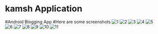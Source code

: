 # kamsh Application
#Android Blogging App
#Here are some screenshots
![1](https://user-images.githubusercontent.com/44704142/88191804-77114e80-cc59-11ea-9ac3-79f9b047b1c3.jpeg)
![2](https://user-images.githubusercontent.com/44704142/88191841-7e385c80-cc59-11ea-99ce-538d7853c6c6.jpeg)
![3](https://user-images.githubusercontent.com/44704142/88191852-809ab680-cc59-11ea-9772-21863393159a.jpeg)
![4](https://user-images.githubusercontent.com/44704142/88191891-8b554b80-cc59-11ea-9a61-4703955a6d1b.jpeg)
![5](https://user-images.githubusercontent.com/44704142/88191920-91e3c300-cc59-11ea-9645-abfc29a62bcb.jpeg)
![6](https://user-images.githubusercontent.com/44704142/88191933-95774a00-cc59-11ea-8dec-f5e36d29de97.jpeg)
![7](https://user-images.githubusercontent.com/44704142/88191961-9f00b200-cc59-11ea-9834-84c8c6c1d7a4.jpeg)
![8](https://user-images.githubusercontent.com/44704142/88191978-a2943900-cc59-11ea-841b-145da6a3befd.jpeg)
![9](https://user-images.githubusercontent.com/44704142/88192130-cf485080-cc59-11ea-8a7c-5389535a64cb.jpeg)
![10](https://user-images.githubusercontent.com/44704142/88192143-d2dbd780-cc59-11ea-8a30-40713618302a.jpeg)
![11](https://user-images.githubusercontent.com/44704142/88192160-d5d6c800-cc59-11ea-934c-bb3feb2fef34.jpeg)
